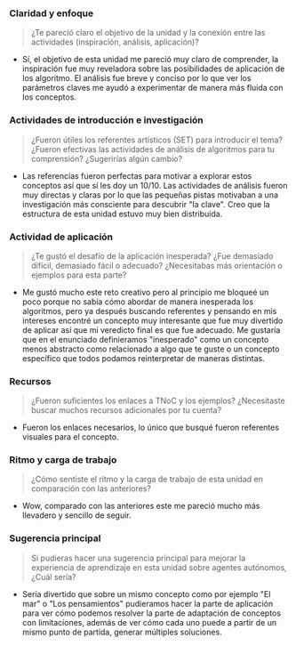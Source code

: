 ### Claridad y enfoque

> ¿Te pareció claro el objetivo de la unidad y la conexión entre las actividades (inspiración, análisis, aplicación)?

* Sí, el objetivo de esta unidad me pareció muy claro de comprender, la inspiración fue muy reveladora sobre las posibilidades de aplicación de los algoritmo. El análisis fue breve y conciso por lo que ver los parámetros claves me ayudó a experimentar de manera más fluida con los conceptos.

### Actividades de introducción e investigación

> ¿Fueron útiles los referentes artísticos (SET) para introducir el tema? ¿Fueron efectivas las actividades de análisis de algoritmos para tu comprensión? ¿Sugerirías algún cambio?

* Las referencias fueron perfectas para motivar a explorar estos conceptos así que sí les doy un 10/10. Las actividades de análisis fueron muy directas y claras por lo que las pequeñas pistas motivaban a una investigación más consciente para descubrir "la clave". Creo que la estructura de esta unidad estuvo muy bien distribuida.

### Actividad de aplicación

> ¿Te gustó el desafío de la aplicación inesperada? ¿Fue demasiado difícil, demasiado fácil o adecuado? ¿Necesitabas más orientación o ejemplos para esta parte?

* Me gustó mucho este reto creativo pero al principio me bloqueé un poco porque no sabía cómo abordar de manera inesperada los algoritmos, pero ya después buscando referentes y pensando en mis intereses encontré un concepto muy interesante que fue muy divertido de aplicar así que mi veredicto final es que fue adecuado. Me gustaría que en el enunciado definieramos "inesperado" como un concepto menos abstracto como relacionado a algo que te guste o un concepto específico que todos podamos reinterpretar de maneras distintas. 

### Recursos

> ¿Fueron suficientes los enlaces a TNoC y los ejemplos? ¿Necesitaste buscar muchos recursos adicionales por tu cuenta?

* Fueron los enlaces necesarios, lo único que busqué fueron referentes visuales para el concepto.

### Ritmo y carga de trabajo

> ¿Cómo sentiste el ritmo y la carga de trabajo de esta unidad en comparación con las anteriores?

* Wow, comparado con las anteriores este me pareció mucho más llevadero y sencillo de seguir.

### Sugerencia principal

> Si pudieras hacer una sugerencia principal para mejorar la experiencia de aprendizaje en esta unidad sobre agentes autónomos, ¿Cuál sería?

* Sería divertido que sobre un mismo concepto como por ejemplo "El mar" o "Los pensamientos" pudieramos hacer la parte de aplicación para ver cómo podemos resolver la parte de adaptación de conceptos con limitaciones, además de ver cómo cada uno puede a partir de un mismo punto de partida, generar múltiples soluciones.
